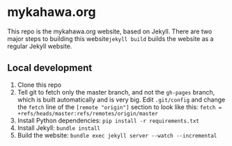 # mykahawa.org


This repo is the mykahawa.org website, based on Jekyll. There are two major steps to building this website`jekyll build` builds the website as a regular Jekyll website.

## Local development

1. Clone this repo
2. Tell git to fetch only the master branch, and not the `gh-pages` branch, which is built automatically and is very big. Edit `.git/config` and change the `fetch` line of the `[remote "origin"]` section to look like this: `fetch = +refs/heads/master:refs/remotes/origin/master`
3. Install Python dependencies: `pip install -r requirements.txt`
4. Install Jekyll: `bundle install`
5. Build the website: `bundle exec jekyll server --watch --incremental`
